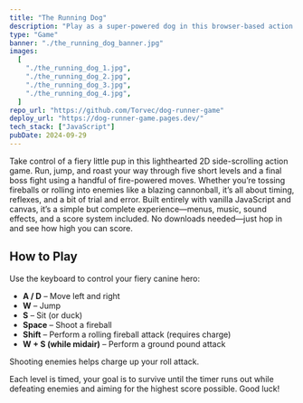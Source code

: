 ```yaml
---
title: "The Running Dog"
description: "Play as a super-powered dog in this browser-based action game built with vanilla JavaScript. Defeat enemies, survive timed levels, and climb the leaderboard."
type: "Game"
banner: "./the_running_dog_banner.jpg"
images:
  [
    "./the_running_dog_1.jpg",
    "./the_running_dog_2.jpg",
    "./the_running_dog_3.jpg",
    "./the_running_dog_4.jpg",
  ]
repo_url: "https://github.com/Torvec/dog-runner-game"
deploy_url: "https://dog-runner-game.pages.dev/"
tech_stack: ["JavaScript"]
pubDate: 2024-09-29
---
```


Take control of a fiery little pup in this lighthearted 2D side-scrolling action game. Run, jump, and roast your way through five short levels and a final boss fight using a handful of fire-powered moves. Whether you’re tossing fireballs or rolling into enemies like a blazing cannonball, it’s all about timing, reflexes, and a bit of trial and error. Built entirely with vanilla JavaScript and canvas, it’s a simple but complete experience—menus, music, sound effects, and a score system included. No downloads needed—just hop in and see how high you can score.

## How to Play

Use the keyboard to control your fiery canine hero:

- **A / D** – Move left and right
- **W** – Jump
- **S** – Sit (or duck)
- **Space** – Shoot a fireball
- **Shift** – Perform a rolling fireball attack (requires charge)
- **W + S (while midair)** – Perform a ground pound attack

Shooting enemies helps charge up your roll attack.

Each level is timed, your goal is to survive until the timer runs out while defeating enemies and aiming for the highest score possible. Good luck!
